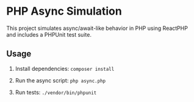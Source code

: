 # PHP Async Simulation

This project simulates async/await-like behavior in PHP using ReactPHP and includes a PHPUnit test suite.

## Usage

1. Install dependencies:
``
composer install
``

2. Run the async script:
   ``
php async.php
   ``

3. Run tests:
   ``
./vendor/bin/phpunit
   ``
